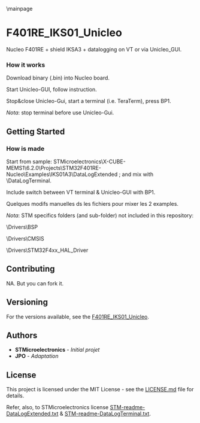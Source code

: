 \mainpage
# F401RE\_IKS01\_Unicleo
Nucleo F401RE + shield IKSA3 + datalogging on VT or via Unicleo_GUI.

### How it works
Download binary (.bin) into Nucleo board.

Start Unicleo-GUI, follow instruction.

Stop&close Unicleo-Gui, start a terminal (i.e. TeraTerm), press BP1.

_Nota_: stop terminal before use Unicleo-Gui.

## Getting Started
### How is made
Start from sample: STMicroelectronics\X-CUBE-MEMS1\6.2.0\Projects\STM32F401RE-Nucleo\Examples\IKS01A3\DataLogExtended ; and mix with \DataLogTerminal.

Include switch between VT terminal & Unicleo-GUI with BP1.

Quelques modifs manuelles ds les fichiers pour mixer les 2 examples.

_Nota_: STM specifics folders (and sub-folder) not included in this repository:

\Drivers\BSP

\Drivers\CMSIS

\Drivers\STM32F4xx_HAL_Driver

## Contributing
NA.
But you can fork it.

## Versioning
For the versions available, see the [F401RE_IKS01_Unicleo](https://github.com/yJPO92/F401RE_IKS01_Unicleo).

## Authors
* **STMicroelectronics** - *Initial projet*
* **JPO** - *Adaptation*

## License
This project is licensed under the MIT License - see the [LICENSE.md](LICENSE.md) file for details.

Refer, also, to STMicroelectronics license [STM-readme-DataLogExtended.txt](STM-readme-DataLogExtended.txt) & [STM-readme-DataLogTerminal.txt](STM-readme-DataLogTerminal.txt).


